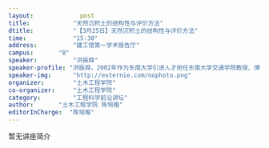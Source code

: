 ```yaml
---
layout: 			post
title:       	  "天然沉积土的结构性与评价方法"
dtitle:      	  "【3月25日】天然沉积土的结构性与评价方法"
time: 		  	  "15:30"
address:	  	  "建工馆第一学术报告厅"
campus:	  	  "B"
speaker:	   	  "洪振舜"
speaker-profile: "洪振舜，2002年作为东南大学引进人才担任东南大学交通学院教授、博士生导师。作为项目负责人，已经承担了国家基金面上项目4项、国家高新技术研究发展计划（863计划）项目1项、973课题1项，南水北调重大工程创新项目3项等。发表了30多篇SCI收录学术论文，其中在岩土工程的顶级期刊Géotechnique、Journal of Geotechnical and Geoenvironmental Engineering-ASCE、Canadian Geotechnical Journal、Soils and Foundations、Geotechnical Testing Journal-ASTM等国际刊物上发表论文10多篇。"
speaker-img:	  "http://externie.com/nophoto.png"
organizer:		  "土木工程学院"
co-organizer:	  "土木工程学院"
category:		  "工程科学前沿讲坛"
author:		  "土木工程学院 陈培稚"
editorInCharge:  "陈培稚"
---
```

暂无讲座简介
